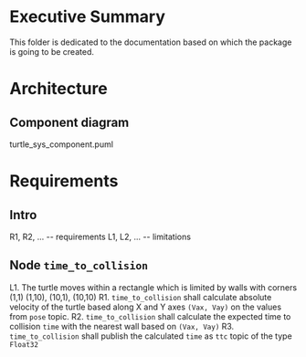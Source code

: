 # Executive Summary

This folder is dedicated to the documentation based on which the package is going to be created.

# Architecture

## Component diagram
turtle_sys_component.puml

# Requirements
## Intro
R1, R2, ... -- requirements
L1, L2, ... -- limitations

## Node ```time_to_collision```
L1. The turtle moves within a rectangle which is limited by walls with corners (1,1) (1,10), (10,1), (10,10)
R1. ```time_to_collision``` shall calculate absolute velocity of the turtle based along X and Y axes ```(Vax, Vay)``` on the values from ```pose``` topic.
R2. ```time_to_collision``` shall calculate the expected time to collision ```time``` with the nearest wall based on ```(Vax, Vay)```
R3. ```time_to_collision``` shall publish the calculated ```time``` as ```ttc``` topic of the type ```Float32```